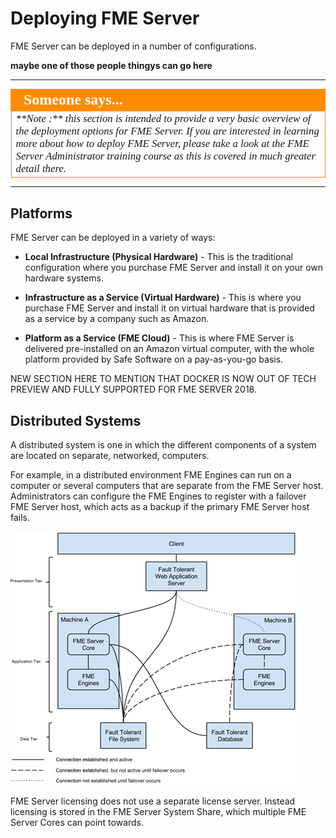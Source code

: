 # Deploying FME Server

FME Server can be deployed in a number of configurations.

**maybe one of those people thingys can go here**

---

<!--Person X Says Section-->

<table style="border-spacing: 0px">
<tr>
<td style="vertical-align:middle;background-color:darkorange;border: 2px solid darkorange">
<i class="fa fa-quote-left fa-lg fa-pull-left fa-fw" style="color:white;padding-right: 12px;vertical-align:text-top"></i>
<span style="color:white;font-size:x-large;font-weight: bold;font-family:serif">Someone says...</span>
</td>
</tr>

<tr>
<td style="border: 1px solid darkorange">
<span style="font-family:serif; font-style:italic; font-size:larger">
**Note :** this section is intended to provide a very basic overview of the deployment options for FME Server. If you are interested in learning more about how to deploy FME Server, please take a look at the FME Server Administrator training course as this is covered in much greater detail there.
</span>
</td>
</tr>
</table>

---

## Platforms  ##
[comment]: <> (don't like this wording...)

FME Server can be deployed in a variety of ways:

- **Local Infrastructure (Physical Hardware)** - This is the traditional configuration where you purchase FME Server and install it on your own hardware systems.

- **Infrastructure as a Service (Virtual Hardware)** - This is where you purchase FME Server and install it on virtual hardware that is provided as a service by a company such as Amazon.

- **Platform as a Service (FME Cloud)** - This is where FME Server is delivered pre-installed on an Amazon virtual computer, with the whole platform provided by Safe Software on a pay-as-you-go basis.

NEW SECTION HERE TO MENTION THAT DOCKER IS NOW OUT OF TECH PREVIEW AND FULLY SUPPORTED FOR FME SERVER 2018.

## Distributed Systems ##

[comment]: <> (THIS HAS CHANGED IN 2018. I DONT KNOW THE DETAILS ON THE DIFFERENCES YET. WILL NEED TO UPDATE THE DIAGRAM AND INFORMATION PROVIDED ABOUT THIS.)

A distributed system is one in which the different components of a system are located on separate, networked, computers.

For example, in a distributed environment FME Engines can run on a computer or several computers that are separate from the FME Server host. Administrators can configure the FME Engines to register with a failover FME Server host, which acts as a backup if the primary FME Server host fails.

![](./Images/Img1.006.DistributedSetupHalfScale.png)

FME Server licensing does not use a separate license server. Instead licensing is stored in the FME Server System Share, which multiple FME Server Cores can point towards.
